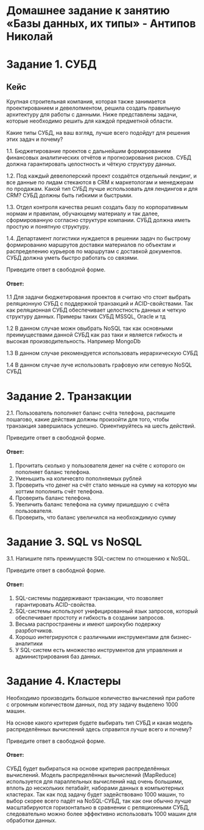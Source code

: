 # Домашнее задание к занятию «Базы данных, их типы» - Антипов Николай

# Задание 1. СУБД

## Кейс

Крупная строительная компания, которая также занимается проектированием и девелопментом, решила создать правильную архитектуру для работы с данными. Ниже представлены задачи, которые необходимо решить для каждой предметной области.

Какие типы СУБД, на ваш взгляд, лучше всего подойдут для решения этих задач и почему?

1.1. Бюджетирование проектов с дальнейшим формированием финансовых аналитических отчётов и прогнозирования рисков. СУБД должна гарантировать целостность и чёткую структуру данных.

1.2. Под каждый девелоперский проект создаётся отдельный лендинг, и все данные по лидам стекаются в CRM к маркетологам и менеджерам по продажам. Какой тип СУБД лучше использовать для лендингов и для CRM? СУБД должны быть гибкими и быстрыми.

1.3. Отдел контроля качества решил создать базу по корпоративным нормам и правилам, обучающему материалу и так далее, сформированную согласно структуре компании. СУБД должна иметь простую и понятную структуру.

1.4. Департамент логистики нуждается в решении задач по быстрому формированию маршрутов доставки материалов по объектам и распределению курьеров по маршрутам с доставкой документов. СУБД должна уметь быстро работать со связями.

Приведите ответ в свободной форме.


#### Ответ:

1.1 Для задачи бюджетирования проектов я считаю что стоит выбрать реляционную СУБД с поддержкой транзакций и ACID-свойствами. Так как реляционная СУБД обеспечивает целостность данных и четкую структуру данных. Примеры таких СУБД MSSQL, Oracle и тд

1.2 В данном случае можн овыбрать NoSQL так как основными преимуществами данной СУБД как раз таки и является гибкость и высокая производительность. Например MongoDb

1.3 В данном случае рекомендуется использовать иерархическую СУБД

1.4 В данном случае луче использовать графовую или сетевую NoSQL СУБД


# Задание 2. Транзакции

2.1. Пользователь пополняет баланс счёта телефона, распишите пошагово, какие действия должны произойти для того, чтобы транзакция завершилась успешно. Ориентируйтесь на шесть действий.

Приведите ответ в свободной форме.


#### Ответ:

1. Прочитать сколько у пользователя денег на счёте с которого он пополняет баланс телефона.
2. Уменьшить на количесвто пополняемых рублей
3. Проверить что денег на счёт стало меньше на сумму на которую мы хоттим пополнить счёт телефона.
4. Проверить баланс телефона.
5. Увеличить баланс телефона на сумму пришедшую с счёта пользователя.
6. Проверить, что баланс увеличился на необхождимую сумму


# Задание 3. SQL vs NoSQL

3.1. Напишите пять преимуществ SQL-систем по отношению к NoSQL.

Приведите ответ в свободной форме.


#### Ответ:

1. SQL-системы поддерживают транзакции, что позволяет гарантировать ACID-свойства.
2. SQL-системы используют унифицированный язык запросов, который обеспечивает простоту и гибкость в создании запросов.
3. Весьма распространены и имеют широкубю подержку разрботчиков.
4. Хорошо интегрируются с различными инструментами для бизнес-аналитики
5. У SQL-систем есть множество инструментов для управления и администрирования баз данных.


# Задание 4. Кластеры

Необходимо производить большое количество вычислений при работе с огромным количеством данных, под эту задачу выделено 1000 машин.

На основе какого критерия будете выбирать тип СУБД и какая модель распределённых вычислений здесь справится лучше всего и почему?

Приведите ответ в свободной форме.


#### Ответ:

СУБД будет выбираться на основе критерия распределённых вычислений. Модель распределённых вычислений (MapReduce) используется для параллельных вычислений над очень большими, вплоть до нескольких петабайт, наборами данных в компьютерных кластерах. Так как под задачу будет задействовано 1000 машин, то выбор скорее всего падёт на NoSQL-СУБД, так как они обычно лучше масштабируются горизонтально в сравнении с реляционными СУБД, следовательно можно более эффективно использовать 1000 машин для обработки данных.

